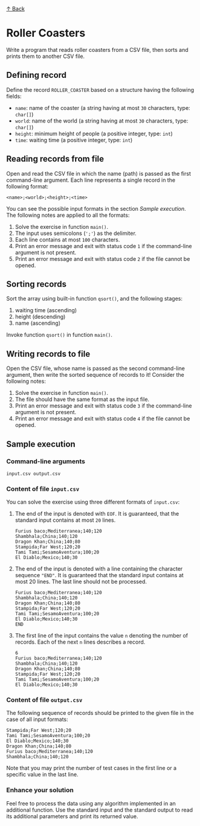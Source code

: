 [↑ Back](../../README.md)

# Roller Coasters

Write a program that reads roller coasters from a CSV file, then sorts and prints them to another CSV file.

## Defining record

Define the record `ROLLER_COASTER` based on a structure having the following fields:

* `name`: name of the coaster (a string having at most `30` characters, type: `char[]`)
* `world`: name of the world (a string having at most `30` characters, type: `char[]`)
* `height`: minimum height of people (a positive integer, type: `int`)
* `time`: waiting time (a positive integer, type: `int`)

## Reading records from file

Open and read the CSV file in which the name (path) is passed as the first command-line argument. Each line represents a single record in the following format:

```
<name>;<world>;<height>;<time>
```

You can see the possible input formats in the section *Sample execution*. The following notes are applied to all the formats:

1. Solve the exercise in function `main()`.
2. The input uses semicolons (`';'`) as the delimiter.
3. Each line contains at most `100` characters.
4. Print an error message and exit with status code `1` if the command-line argument is not present.
5. Print an error message and exit with status code `2` if the file cannot be opened.

## Sorting records

Sort the array using built-in function `qsort()`, and the following stages:

1. waiting time (ascending)
2. height (descending)
3. name (ascending)

Invoke function `qsort()` in function `main()`.

## Writing records to file

Open the CSV file, whose name is passed as the second command-line argument, then write the sorted sequence of records to it! Consider the following notes:

1. Solve the exercise in function `main()`.
2. The file should have the same format as the input file.
3. Print an error message and exit with status code `3` if the command-line argument is not present.
4. Print an error message and exit with status code `4` if the file cannot be opened.

## Sample execution

### Command-line arguments

```
input.csv output.csv
```

### Content of file `input.csv`

You can solve the exercise using three different formats of `input.csv`:

1. The end of the input is denoted with `EOF`. It is guaranteed, that the standard input contains at most `20` lines.

    ```
    Furius baco;Mediterranea;140;120
    Shambhala;China;140;120
    Dragon Khan;China;140;80
    Stampida;Far West;120;20
    Tami Tami;SesamoAventura;100;20
    El Diablo;Mexico;140;30
    ```

2. The end of the input is denoted with a line containing the character sequence `"END"`. It is guaranteed that the standard input contains at most 20 lines. The last line should not be processed.

    ```
    Furius baco;Mediterranea;140;120
    Shambhala;China;140;120
    Dragon Khan;China;140;80
    Stampida;Far West;120;20
    Tami Tami;SesamoAventura;100;20
    El Diablo;Mexico;140;30
    END
    ```

3. The first line of the input contains the value `n` denoting the number of records. Each of the next `n` lines describes a record.

    ```
    6
    Furius baco;Mediterranea;140;120
    Shambhala;China;140;120
    Dragon Khan;China;140;80
    Stampida;Far West;120;20
    Tami Tami;SesamoAventura;100;20
    El Diablo;Mexico;140;30
    ```

### Content of file `output.csv`

The following sequence of records should be printed to the given file in the case of all input formats:

```
Stampida;Far West;120;20
Tami Tami;SesamoAventura;100;20
El Diablo;Mexico;140;30
Dragon Khan;China;140;80
Furius baco;Mediterranea;140;120
Shambhala;China;140;120
```

Note that you may print the number of test cases in the first line or a specific value in the last line.

### Enhance your solution

Feel free to process the data using any algorithm implemented in an additional function. Use the standard input and the standard output to read its additional parameters and print its returned value.
